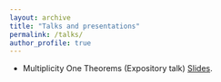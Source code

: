 ```yaml
---
layout: archive
title: "Talks and presentations"
permalink: /talks/
author_profile: true
---
```


* Multiplicity One Theorems (Expository talk) [Slides](Multiplicity_one_theorems.pdf).
